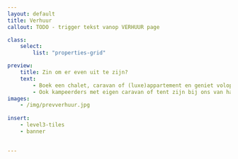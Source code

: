 ```yaml
---
layout: default
title: Verhuur
callout: TODO - trigger tekst vanop VERHUUR page

class:
    select: 
        list: "properties-grid"

preview:
    title: Zin om er even uit te zijn?
    text: 
        - Boek een chalet, caravan of (luxe)appartement en geniet volop van een zorgeloos en comfortabel verblijf. 
        - Ook kampeerders met eigen caravan of tent zijn bij ons van harte welkom.     
images:
    - /img/prevverhuur.jpg
    
insert:
    - level3-tiles
    - banner
    

---
```

